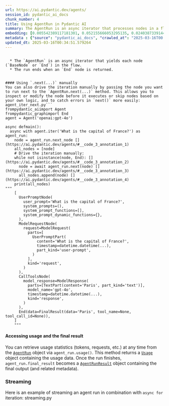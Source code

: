 ```yaml
---
url: https://ai.pydantic.dev/agents/
session_id: pydantic_ai_docs
chunk_number: 4
title: Using AgentRun in Pydantic AI
summary: The AgentRun is an async iterator that processes nodes in a flow until an End node is reached. Users can manually control the iteration by leveraging the AgentRun.next method, allowing for node inspection, modification, and error handling.
embedding: [0.005542389117181301, 0.052155666053295135, 0.024038733914494514, -0.06294024735689163, -0.003642060561105609, -5.854449773323722e-05, 0.01052969042211771, 0.014205736108124256, 0.040555451065301895, -0.00387429166585207, 0.0020900783129036427, -0.027641143649816513, -0.05011656507849693, -0.04032888263463974, 0.0006945687346160412, -0.007997806183993816, -0.04780558496713638, 0.003823314094915986, 0.025783296674489975, 0.03554832562804222, 0.03323734179139137, -0.020844141021370888, 0.002420016098767519, 0.037632737308740616, -0.04177891090512276, -0.011175405234098434, -0.026621593162417412, 0.07997806370258331, -0.028751321136951447, -0.0034862959291785955, 0.0032257442362606525, -0.008009134791791439, -0.03185528516769409, -0.014024482108652592, 0.029997438192367554, -0.01712844707071781, 0.009413848631083965, 0.0011498263338580728, -0.011147084645926952, 0.0246278066188097, 0.033735789358615875, -0.02073085866868496, 0.0008135162643156946, 0.022282840684056282, 0.008989036083221436, -0.010229488834738731, 0.01111876405775547, 0.004893842153251171, 0.04252658039331436, 0.005896399728953838, -0.01752493903040886, 0.04134843498468399, -0.018850354477763176, -0.0003720650856848806, -0.025262193754315376, -0.00021488440688699484, 0.006763017736375332, 0.024197328835725784, -0.0023803669027984142, -0.08233436197042465, 0.01854448951780796, 0.009345878846943378, 0.03174200281500816, 0.042050790041685104, -0.03271624073386192, 0.03423423692584038, -0.05124939978122711, 0.040963269770145416, -0.047125887125730515, -0.003860131138935685, 0.020062485709786415, 0.028252875432372093, -0.05274474248290062, -0.015383882448077202, -0.03955855593085289, -0.018159326165914536, 0.03298811987042427, 0.024287955835461617, -0.011186733841896057, -0.017388999462127686, 0.006802666932344437, -0.020900784060359, -0.0003756052174139768, 0.010087884962558746, 0.02775442786514759, -0.027641143649816513, -0.03006540797650814, -0.030088065192103386, -0.03566160798072815, -0.06008550524711609, -0.035842861980199814, 0.027414577081799507, 0.004100858233869076, 0.05134002864360809, 0.025828611105680466, 0.06819659471511841, -0.01942809857428074, -0.0037666724529117346, 0.007776903919875622, 0.0331014022231102, 0.03194591403007507, -0.017876116558909416, -0.03806321695446968, -0.0023350536357611418, 0.018080027773976326, -0.010371093638241291, -0.013186185620725155, 0.018193310126662254, -0.01341275218874216, -0.04698994383215904, -0.06710907071828842, -0.007527680601924658, -0.02759583108127117, 0.01095450296998024, -0.05750264227390289, -0.019462084397673607, 0.004386899061501026, 0.012540469877421856, 0.058318283408880234, -0.010337108746170998, -0.01122071873396635, 0.025579387322068214, -0.035888172686100006, 0.006768682040274143, 0.009923623874783516, 0.002087246160954237, -0.009175953455269337, -0.02126329019665718, 0.008671842515468597, -0.006666726898401976, 0.01692453771829605, -0.01857847347855568, -0.018805040046572685, -0.0029057187493890524, -0.005236524157226086, -0.032036539167165756, -0.01801205798983574, -0.00451434263959527, -0.03733820095658302, 0.03346391022205353, -0.006287227384746075, -0.04214141517877579, -0.008790790103375912, 0.0007809472735971212, -0.0024384246207773685, 0.0672450140118599, -0.0615808442234993, 0.04540397971868515, -0.021150005981326103, 0.024174673482775688, 0.0518384724855423, 0.018567146733403206, -0.047080572694540024, 0.0026805680245161057, -0.009232595562934875, 0.014466287568211555, -0.00021913253294769675, 0.030541198328137398, -0.00108752038795501, -0.049799371510744095, -0.03151543438434601, 0.052608802914619446, -0.015961628407239914, -0.01490809302777052, -0.0390147939324379, -0.027867712080478668, -0.013537364080548286, -0.022044945508241653, -0.03273889794945717, -0.011634202674031258, 0.014126437716186047, -0.03248967230319977, -0.010614652186632156, 0.0038544670678675175, 0.03190059959888458, -0.032399047166109085, -0.08301406353712082, -0.010994152165949345, -0.00611730245873332, -0.029884155839681625, -0.018725741654634476, -0.03715694695711136, -0.04320628196001053, 0.0012262925738468766, -0.034664712846279144, -1.3795349332212936e-05, 0.01818198151886463, -0.0104503920301795, -0.03806321695446968, 0.024537179619073868, 0.02632705681025982, 0.07721395045518875, 0.004049880895763636, -0.007856202311813831, -0.029566962271928787, 0.013956512324512005, 0.039331987500190735, -0.003826146014034748, 0.013265484012663364, 0.02904585748910904, 0.013106887228786945, 0.00745404651388526, 0.03867494687438011, -0.004772062413394451, 0.006366525776684284, -0.05464790016412735, -0.009317558258771896, -0.012789693661034107, -0.009408184327185154, -0.013208841904997826, 0.001996619626879692, -0.012835007160902023, 0.03736085817217827, -0.030699795112013817, -0.023925449699163437, -0.021240632981061935, -0.04744308069348335, 0.05269942805171013, 0.0241067036986351, 0.0379725880920887, 0.04157499969005585, 0.014896764419972897, -0.006655398290604353, -0.022124243900179863, -0.016369448974728584, 0.004100858233869076, 0.017910102382302284, -0.01947341300547123, 0.017660878598690033, 0.028003651648759842, 0.012778365053236485, -0.013016260229051113, -0.013458065688610077, -0.04182422533631325, 0.023925449699163437, -0.06121833622455597, 0.032761551439762115, 0.011147084645926952, 0.0175702515989542, -0.05242754891514778, -0.027527861297130585, -0.015395211055874825, 0.04717119783163071, -0.016947193071246147, 0.0031011325772851706, 0.008796454407274723, 0.003194591263309121, -0.034506116062402725, 0.07485765963792801, 0.03765539452433586, 0.03566160798072815, -0.008966379798948765, -0.014398317784070969, -0.005924720782786608, -0.001116549246944487, -0.011396307498216629, -0.004242462571710348, -0.009991593658924103, -0.02872866578400135, -9.436594154976774e-06, 0.04472427815198898, -0.004740909207612276, -0.04341018944978714, 0.009589438326656818, -0.001202927902340889, 0.021353917196393013, 0.03638662025332451, -0.008365977555513382, -0.00399607140570879, -0.04427114501595497, 0.0010648637544363737, -0.0021920334547758102, 0.015848344191908836, -0.029023202136158943, -0.03831243887543678, 0.07617174088954926, 0.03731554374098778, 0.04257189482450485, 0.0041036903858184814, -0.03570692241191864, 0.010648638010025024, 0.052200980484485626, 0.034506116062402725, 0.046718064695596695, 0.0214218869805336, -0.012098664417862892, -0.006434496026486158, -0.011849441565573215, 0.028411472216248512, 0.021569155156612396, 0.011328337714076042, 0.02324574999511242, 0.034347519278526306, -0.022248854860663414, 0.030654482543468475, -0.007051890250295401, 0.07485765963792801, 0.014001825824379921, 0.00042587469215504825, -0.020719530060887337, -0.0346420556306839, -0.046718064695596695, -0.007063218858093023, -0.003959253896027803, 0.00038056133780628443, 0.0042991042137146, -0.003197423415258527, -0.0054121133871376514, 0.025216879323124886, 0.011962724849581718, -0.00945349782705307, 0.10521760582923889, -0.014658869244158268, -0.001404713955707848, 0.00996327307075262, -0.0023647905327379704, 0.06960130482912064, -0.02255471982061863, 0.024537179619073868, -0.0014415309997275472, -0.007380411960184574, -0.022509407252073288, 0.04698994383215904, 0.00523369200527668, -0.012483828701078892, -0.0009105151402764022, 0.01870308630168438, -0.0030898042023181915, -0.01732102781534195, 0.019620681181550026, -0.0076352995820343494, -0.03509519249200821, -0.0013948016567155719, 0.012008038349449635, 0.002840580651536584, -0.02487703040242195, -0.023789510130882263, 0.0030133379623293877, 0.002788187237456441, 0.04057810455560684, -0.031130272895097733, 0.000650317408144474, -0.04730713739991188, -0.013865885324776173, 0.008637857623398304, 0.056415122002363205, 0.017513610422611237, 0.02146719954907894, -0.020764842629432678, -0.013276811689138412, 0.02843412756919861, 0.014919420704245567, 0.02235081046819687, 0.03996637463569641, 0.007227479480206966, -0.008031792007386684, -0.010427734814584255, -0.006440159864723682, -0.02082148566842079, 0.007165173534303904, -0.08682037889957428, 0.0024752418976277113, 0.00943650584667921, 0.006009683478623629, -0.04633290320634842, -0.027278637513518333, -0.02766380086541176, 0.010841219685971737, 0.006587428506463766, 0.0390147939324379, 0.08709225803613663, 0.03525378927588463, -0.0014500272227451205, -0.013367438688874245, -0.014896764419972897, -0.00024904642486944795, -0.029408365488052368, -0.0011094690999016166, 0.016607344150543213, 0.04921029880642891, 0.02965758927166462, 0.05854485183954239, 0.00721048703417182, -0.021512513980269432, 0.01939411461353302, 0.02970290184020996, -0.020538276061415672, 0.02446920983493328, 0.009606430307030678, 0.03749679774045944, 0.03736085817217827, -0.04970874637365341, -0.013548691757023335, -0.014726839028298855, -0.018317922949790955, 0.016652656719088554, 0.017796818166971207, 0.018725741654634476, 0.027799740433692932, 0.001728987554088235, 0.007414397317916155, 0.0036675494629889727, -0.024763746187090874, 0.010031242854893208, 0.01865777187049389, 0.01257445476949215, 0.07567329704761505, -0.007873195223510265, 0.0147494962438941, 0.04402191936969757, 0.04041950777173042, 0.01732102781534195, 0.013526035472750664, -0.06090114265680313, -0.01862378790974617, -0.004721084609627724, -0.01495340559631586, -0.0011271695839241147, 0.01593897119164467, 0.06982787698507309, -0.005587702617049217, -0.06294024735689163, 0.019869904965162277, 0.03294280543923378, -0.027323950082063675, 0.04297971352934837, 0.04547194764018059, -0.03656787425279617, -0.02621377445757389, -0.010903525166213512, 0.013843229040503502, 0.04447505623102188, 0.02560204453766346, -0.01777416281402111, -0.022203542292118073, 0.0035967472940683365, 0.06407307833433151, 0.006666726898401976, -0.016969850286841393, -0.003749679774045944, 0.037632737308740616, -0.056007303297519684, 0.009946281090378761, 0.05052438750863075, -0.06117302551865578, -0.0028165080584585667, -0.038652289658784866, -0.022294169291853905, 0.03600145876407623, -0.03525378927588463, -0.02049296349287033, 0.010195503942668438, -0.07159509509801865, -0.0035231129731982946, -0.05501040816307068, -0.031832627952098846, 0.09316425025463104, 0.01972263678908348, 0.047125887125730515, -0.013401423580944538, 0.012302574701607227, 0.00678567448630929, -0.029159141704440117, 0.029227111488580704, -0.0335998497903347, 0.023880137130618095, 0.011107435449957848, -0.011951396241784096, -0.01097715925425291, 0.03785930573940277, 0.032399047166109085, -0.0456758588552475, 0.004477525595575571, -0.012008038349449635, -0.011447285301983356, -0.000895646691787988, 0.004840032197535038, 0.00894938688725233, -0.0013608165318146348, -0.014794809743762016, -0.001447903225198388, 0.005066599231213331, 0.0016227844171226025, 0.008745476603507996, -0.03441549092531204, 0.02673487737774849, 0.016901880502700806, -0.04164297133684158, -0.01229124702513218, 0.012936961837112904, 0.032399047166109085, 0.01122071873396635, 0.031062303110957146, -0.009521467611193657, 0.029544305056333542, 0.012585783377289772, -0.03298811987042427, 0.005550885573029518, -0.0012255845358595252, -0.01280102226883173, -0.018974965438246727, -0.01490809302777052, 0.007958156988024712, 0.04934623837471008, -0.007329434622079134, -0.03996637463569641, 0.03774602338671684, 0.011792799457907677, 0.019371457397937775, 0.06529653817415237, -0.03135683760046959, 0.00996327307075262, 0.029000544920563698, -9.593686263542622e-05, -0.027845054864883423, -0.0026324226055294275, -0.018691757693886757, 0.012223276309669018, -0.012585783377289772, 0.0020150281488895416, 0.023744195699691772, -0.00463612237945199, -0.019824590533971786, 0.0023732867557555437, 0.02811693400144577, 0.0032993783243000507, 0.033327970653772354, -0.03713429346680641, -0.0016227844171226025, -0.013333453796803951, 0.025828611105680466, 0.022622691467404366, -0.009912295266985893, 0.04776027426123619, 0.00021134430426172912, 0.017513610422611237, 0.03541238605976105, 0.012835007160902023, -0.06973724812269211, -0.04993531480431557, -0.0015732229221612215, 0.01865777187049389, -0.03341859579086304, 0.010104876942932606, -0.01452292874455452, 0.005165722221136093, 0.005007125437259674, -0.0313115268945694, 0.012189291417598724, -0.013695960864424706, 0.0010195503709837794, 0.014386989176273346, 0.018714414909482002, -0.03500456362962723, 0.02137657441198826, 0.011130091734230518, -0.028502097353339195, -0.025330163538455963, 0.027686458081007004, -0.019042935222387314, -0.021807050332427025, -0.002087246160954237, 0.013118214905261993, -0.018397221341729164, 0.020470306277275085, 0.03058651275932789, 0.031991224735975266, -0.034347519278526306, -0.037179604172706604, 0.004667275119572878, 0.03294280543923378, 0.02986149862408638, -0.0018196143209934235, -0.025126254186034203, 0.006417503580451012, -0.02365356869995594, 0.02032303810119629, 0.029113829135894775, -0.04268517717719078, 0.053333815187215805, -0.013763930648565292, -0.04807746782898903, 0.018351906910538673, 0.030949018895626068, 0.019665993750095367, -0.0027966834604740143, -0.024514522403478622, 0.00910798367112875, -0.0022713318467140198, -0.00590206403285265, 0.010422070510685444, -0.03369047865271568, 0.005114744417369366, -0.015961628407239914, -0.020912112668156624, 0.03251232951879501, 0.023359032347798347, -0.0007632467895746231, -0.02247542329132557, 0.008371641859412193, 0.05156659334897995, 0.018839025869965553, -0.02013045735657215, 0.02888726070523262, 0.025828611105680466, -0.00572930695489049, 0.016788596287369728, 0.013616662472486496, -0.03577489033341408, 0.009255251847207546, -0.0031492779962718487, -0.046718064695596695, -0.04952749237418175, -0.022010959684848785, -0.012631096877157688, 0.035435039550065994, -0.07005444169044495, 0.04780558496713638, 0.06203397735953331, -0.027437234297394753, 0.02065156027674675, 0.010903525166213512, -0.005499908234924078, -0.00464461836963892, -0.006270234938710928, -0.00959510263055563, -0.04730713739991188, 0.005253516603261232, -0.017185088247060776, 0.019869904965162277, -0.04171093925833702, 0.002244426868855953, 0.004352913703769445, 0.0037100305780768394, -0.04921029880642891, -0.033373285084962845, -0.0331014022231102, -0.02693878673017025, -0.016890551894903183, -0.018159326165914536, 0.041937507688999176, 0.02682550437748432, -0.025896580889821053, 0.009000364691019058, 0.003183262888342142, -0.015723733231425285, -0.017468297854065895, 0.006151287350803614, 0.0033022104762494564, -0.01911090686917305, -0.042300011962652206, -0.024559836834669113, 0.012812349945306778, -0.016301477327942848, 0.0015349898021668196, -0.016584686934947968, -0.016652656719088554, 0.009549789130687714, 0.0006195184541866183, -0.003735519479960203, -0.041801568120718, 0.015327241271734238, -0.0006290767923928797, 0.00421130983158946, -0.04703525826334953, 0.013933856040239334, 0.046718064695596695, 0.023880137130618095, 0.03862963244318962, -0.004780558403581381, -0.03767805173993111, -0.004854192957282066, 0.020515620708465576, 0.016290150582790375, 0.007567329797893763, -0.0029793528374284506, 0.0071595096960663795, -0.013186185620725155, -0.0261684600263834, 0.05007125437259674, -0.014149094000458717, 0.017660878598690033, -0.026689564809203148, 0.06017613038420677, 0.033577192574739456, -0.024967657402157784, -0.009164625778794289, -0.013605333864688873, 0.04370472580194473, 0.054466649889945984, -0.0036250681150704622, -6.934181874385104e-05, -0.045018814504146576, 0.04572117328643799, 0.02060624584555626, 0.007946829311549664, 0.028751321136951447, 0.007238808088004589, -0.008450940251350403, -0.05473852902650833, -0.014285034500062466, 0.003826146014034748, -0.026191117241978645, 0.014624884352087975, -0.02483171597123146, -0.00742572546005249, -0.005332814995199442, -0.01020116824656725, -0.01290297694504261, -0.023925449699163437, -0.012359216809272766, 0.03697569668292999, -0.030314631760120392, 0.013140872120857239, -0.028638038784265518, 0.0017119951080530882, -0.007975149899721146, 0.004092362243682146, -0.0038969481829553843, -0.02049296349287033, -0.009651743806898594, 0.0059417132288217545, -0.022871913388371468, 0.009889638982713223, 0.004797551315277815, -0.013786586932837963, -0.007017905358225107, 0.017071805894374847, -0.002928375266492367, -0.0031379496213048697, 0.008581215515732765, -0.02682550437748432, -0.019994515925645828, -0.038561660796403885, -0.025783296674489975, -0.01931481622159481, -0.054829154163599014, 0.02872866578400135, -0.034551430493593216, 0.0038912841118872166, -0.011260367929935455, -0.006672391202300787, -0.018533160910010338, -0.0007759911241009831, -0.015757717192173004, -9.92335844784975e-06, 0.012540469877421856, 0.03906010836362839, -0.026644250378012657, -0.00772026227787137, -0.03228576481342316, 0.0059643699787557125, -9.328178566647694e-05, 0.006808331236243248, 0.04658212512731552, 0.014534257352352142, 0.01895231008529663, -0.0074087330140173435, -0.026802847161889076, -0.0046332902275025845, -0.04134843498468399, -0.0076579563319683075, 0.012370545417070389, 0.03160606324672699, 0.003928101155906916, 0.014398317784070969, 0.029770871624350548, 0.010676958598196507, -0.007119860500097275, 0.013707288540899754, -0.03128886967897415, 0.012030694633722305, 0.008473596535623074, 0.02678018994629383, 0.027369264513254166, -0.01882769726216793, 0.03208185359835625, -0.0204023364931345, 0.016086239367723465, -0.005879407282918692, 0.023585598915815353, -0.018589802086353302, -0.009816004894673824, 0.004494518041610718, 0.02693878673017025, -0.03498190641403198, 0.01551982294768095, 0.006451488472521305, -0.03690772503614426, -0.020742187276482582, -0.05161190778017044, -0.020515620708465576, 0.0182159673422575, -0.01708313263952732, 0.006944271270185709, 0.008230037055909634, 0.0033786767162382603, -0.04694463312625885, 0.011237711645662785, 0.0031634382903575897, -0.05360569432377815, 0.007204822730273008, -0.024854373186826706, 0.006406174972653389, 0.012166635133326054, -0.013854557648301125, 0.023359032347798347, 0.02365356869995594, 0.01375260204076767, -0.014047139324247837, -0.06203397735953331, 0.011549240909516811, -0.018635116517543793, 0.013344782404601574, -0.008671842515468597, 0.042458608746528625, -0.019858576357364655, -0.026598937809467316, -0.0054489304311573505, -0.060357384383678436, -0.011062121950089931, 0.0026706557255238295, 0.032149821519851685, -0.001227000611834228, 0.03022400476038456, 0.04094061255455017, -0.01460222713649273, -0.046310245990753174, -0.031538091599941254, 0.02682550437748432, -0.013707288540899754, -0.007363419514149427, 0.031107615679502487, -0.0013848893577232957, 0.053288500756025314, 0.011266032233834267, -0.018771056085824966, -0.013333453796803951, -0.023834822699427605, 0.007918507792055607, -0.0006117302691563964, 0.042617205530405045, -0.004182988777756691, -0.009929288178682327, -0.015972957015037537, 0.02049296349287033, -0.008530238643288612, 0.03869760408997536, 0.007148181088268757, 0.0035570980980992317, -0.0024086879566311836, 0.038561660796403885, 0.02605517767369747, -0.022248854860663414, -0.002826420357450843, 0.004718252923339605, 0.02385747991502285, 0.00396775035187602, 0.04658212512731552, -0.007691941224038601, -0.00979901198297739, -0.003480631858110428, 5.035800131736323e-05, 0.02175040915608406, 0.008592544123530388, 0.0054121133871376514, -0.045132096856832504, -0.0014627716736868024, 0.02105938084423542, -0.009221266955137253, 0.003724191104993224, 0.04563054442405701, 0.0008135162643156946, 0.01559912133961916, -0.005482915323227644, 0.006910285912454128, -0.013560020364820957, 0.007221815176308155, -0.007170837838202715, 0.02186369150876999, 0.008581215515732765, -0.029181798920035362, -0.003021834185346961, -0.022135572507977486, -0.032308418303728104, -0.0054206098429858685, -0.002973688766360283, 0.016947193071246147, -0.017592908814549446, 0.020458977669477463, 0.0037695043720304966, -0.05709482356905937, -0.02499031275510788, -0.002269915770739317, 0.040917955338954926, 0.03144746646285057, -0.006966928020119667, 0.06121833622455597, 0.010722272098064423, -0.012619768269360065, 0.03482330963015556, -0.018023384734988213, 0.032059196382761, -0.020628903061151505, -0.03482330963015556, -0.03441549092531204, 0.012370545417070389, 0.0034721356350928545, 0.019937874749302864, -0.02920445427298546, 0.00293687148950994, -0.0020745019428431988, 0.03253498673439026, 0.0477149598300457, -0.053243186324834824, -0.07141384482383728, -0.010869540274143219, -0.026032520458102226, 0.010665629990398884, 0.004970308393239975, 0.004231134429574013, -0.016244836151599884, 0.03582020476460457, -0.03484596684575081, -0.03271624073386192, -0.019530054181814194, 0.007901515811681747, -0.01585967279970646, 0.013072902336716652, -0.023381689563393593, 0.0025616204366087914, -0.02965758927166462, -0.006768682040274143, 0.0014825962716713548, -0.04495084658265114, -0.01103380136191845, -0.006162615958601236, 0.004916498437523842, -0.027799740433692932, 0.007051890250295401, -0.023268405348062515, -0.05732138827443123, 0.002234514569863677, -0.02868335135281086, -0.020787499845027924, -0.027459891512989998, 0.029997438192367554, -0.0016454410506412387, 0.03813118487596512, 0.026598937809467316, 0.04073670133948326, -0.00943650584667921, 0.029634932056069374, -0.008054448291659355, -0.015247942879796028, -0.022135572507977486, -0.016947193071246147, 0.005035446025431156, 0.08088432997465134, 0.00835464894771576, 0.012846334837377071, 0.02893257513642311, -0.015893658623099327, -0.011384979821741581, -0.004723916761577129, -0.01570107601583004, -0.00902868527919054, -0.02028905227780342, 0.0001330194645561278, -0.005264845211058855, 0.005253516603261232, 0.06117302551865578, 0.03391704335808754, 0.055644795298576355, 0.019994515925645828, -0.005516900680959225, 0.04447505623102188, -0.00417732447385788, 0.0050552706234157085, 0.01796674355864525, -0.003865795210003853, -0.0032484009861946106, 0.01829526573419571, 0.007618307135999203, 0.01931481622159481, -0.007873195223510265, 0.0019328976050019264, 0.018159326165914536, 0.02267933264374733, 0.018974965438246727, 0.004151836037635803, -0.01659601554274559, 0.021739080548286438, 0.03407564014196396, -0.011226383037865162, -0.023064495995640755, -0.024038733914494514, 0.01675461232662201, 0.027278637513518333, 0.0018550152890384197, -0.03400766849517822, 0.019858576357364655, 0.04318362474441528, -0.005763291846960783, 0.0022288504987955093, -0.011554904282093048, -0.006768682040274143, 0.023993419483304024, 0.01647140271961689, -0.011679516173899174, 0.01631280593574047, 0.01562177762389183, -0.004024391993880272, -0.027980994433164597, 0.02013045735657215, -0.013458065688610077, 0.019246846437454224, -0.03536707162857056, -0.015961628407239914, 0.005058102775365114, -0.0010464552324265242, 0.028388815000653267, 0.0015661426587030292, 0.01434167567640543, -0.01741165481507778, 0.0035797548480331898, -0.004208477679640055, -0.013129543513059616, 0.005488579627126455, -0.024491867050528526, -0.022871913388371468, 0.0374741405248642, -0.03416626527905464, 0.013956512324512005, 0.008717156015336514, 0.053288500756025314, 0.006949935108423233, -0.02024373970925808, 0.0046332902275025845, -0.02868335135281086, -0.019133562222123146, 0.02260003425180912, 0.030133379623293877, 0.009476155042648315, 0.04853060096502304, -0.005046774633228779, -0.012427186593413353, -0.03826712444424629, 0.007895851507782936, 0.019360128790140152, 0.01549716666340828, 0.008507581427693367, 0.010580667294561863, 0.007278457283973694, 0.03244435787200928, -0.0024978984147310257, 0.0031889271922409534, -0.007584322243928909, 0.0348912812769413, -0.014964734204113483, 0.018533160910010338, -0.009141968563199043, -0.008003470487892628, -0.02637237124145031, 0.007142517250031233, 0.03217247873544693, 0.024899685755372047, 0.0019399778684601188, -0.015066689811646938, 0.025171566754579544, 0.03964918106794357, -0.03303343430161476, 0.013979168608784676, 0.0015208293916657567, -0.014307690784335136, -0.01156623288989067, -0.023313719779253006, 0.01054668240249157, 0.013945183716714382, -0.02555673010647297, -0.0261684600263834, 0.0009529964299872518, -0.004698428325355053, -0.018691757693886757, -0.032557643949985504, -0.013888542540371418, 0.012699066661298275, 0.022010959684848785, -0.0032625612802803516, -0.021353917196393013, 0.007216151338070631, 0.042458608746528625, 0.004718252923339605, 0.0271880105137825, -0.0002186015190090984, -0.021569155156612396, -0.033169373869895935, -0.006094645708799362, -0.00994061678647995, -0.0055622137151658535, -0.02252073585987091, -0.007652292028069496, 0.015803031623363495, 0.008609537035226822, -0.047080572694540024, -0.012993603944778442, 0.003738351399078965, -0.036499906331300735, -0.012597111985087395, 0.007572994101792574, 0.012846334837377071, 0.00862086471170187, 0.022543393075466156, -0.032353732734918594, -0.02304183878004551, -0.027731770649552345, 0.01272172387689352, 0.0022656675428152084, 0.0028320844285190105, -0.019937874749302864, 0.01967732235789299, -0.01233655959367752, -0.033010777086019516, -0.027686458081007004, 0.007539008744060993, 0.02750520408153534, -0.008082768879830837, 0.019008951261639595, 0.0012170883128419518, -0.007323770318180323, 0.010722272098064423, -0.03441549092531204, -0.002455417299643159, 0.0007611226756125689, -0.0160295981913805, -0.025375476107001305, -0.020436322316527367, 0.002218938199803233, -0.003860131138935685, -0.0017672206740826368, 0.004811711609363556, 0.02487703040242195, -0.0005752671859227121, 0.037066321820020676, 0.01570107601583004, 0.015247942879796028, 0.05265411362051964, 0.052925996482372284, 0.014647540636360645, -0.012076008133590221, 0.015349897556006908, -0.0024483369197696447, -0.011113099753856659, 0.010070892050862312, -0.009102319367229939, -0.0055792066268622875, -0.013820571824908257, -0.010943174362182617, 0.03502722084522247, 0.025579387322068214, -0.007085875142365694, 0.014432302676141262, -0.0013473641593009233, 0.02637237124145031, 0.012121321633458138, -0.00876246951520443, -0.005817101337015629, 0.029408365488052368, 0.07617174088954926, -0.03899214044213295, -0.011141420342028141, 0.012540469877421856, -0.0024030236527323723, 0.014001825824379921, -0.014364332892000675, 0.02961227484047413, 0.03278420865535736, 0.012755708768963814, -0.021603140980005264, -0.01131700910627842, 0.02678018994629383, -0.04726182669401169, 0.00421130983158946, 0.04134843498468399, -0.032557643949985504, -0.01383190043270588, 0.03597880154848099, 0.011396307498216629, 0.0029538641683757305, -0.02478640340268612, -0.01063164509832859, 0.019280830398201942, 0.01551982294768095, 0.029408365488052368, -0.00919294636696577, 0.0059870267286896706, -0.009328885935246944, -0.018725741654634476, -0.007584322243928909, 0.031016988679766655, -0.010841219685971737, 0.014454958960413933, -0.02324574999511242, 0.019688650965690613, 0.045789141207933426, 0.0026465828996151686, 0.03688506782054901, 0.0025757807306945324, -0.005100584123283625, -0.0055565498769283295, 0.01631280593574047, -0.009175953455269337, -0.039128080010414124, 0.009646079502999783, 0.008739812299609184, -0.016584686934947968, 0.04293439909815788, -0.008247029967606068, -0.009255251847207546, 0.0037553440779447556, -0.022973868995904922, 0.013979168608784676, 0.02990681119263172, 0.011679516173899174, -0.035321757197380066, 0.019903888925909996, 0.03751945495605469, 0.0015392379136756063, -0.025420790538191795, -0.02271331660449505, -0.000656689575407654, -0.015508494339883327, -0.0029680244624614716, 0.031266212463378906, 0.014092451892793179, -0.035276442766189575, 0.0261684600263834, 0.02060624584555626, 0.00971971359103918, 0.013945183716714382, -0.008348984643816948, -0.01213265024125576, 0.003440982662141323, 0.002000867621973157, -0.004871185403317213, -0.05546354129910469, 0.009317558258771896, 0.0049051702953875065, 0.014228392392396927, -0.03616005554795265, 0.00951580423861742, 0.014171750284731388, 0.005423441994935274, -0.012868992052972317, 0.019416771829128265, -0.0001890416315291077, 0.028796635568141937, -0.01375260204076767, 0.007969485595822334, 0.007516351994127035, -0.008467932231724262, 0.0038572989869862795, -0.014047139324247837, -0.02929508127272129, 0.01290297694504261, -0.030133379623293877, 0.00774858333170414, -0.013797915540635586, -0.006457152776420116, 0.010716607794165611, 0.0025616204366087914, 0.012076008133590221, 0.014613555744290352, 0.029521647840738297, -0.045381322503089905, 0.01691320911049843, -0.02300785481929779, 0.005879407282918692, -0.008972043171525002, 0.02641768380999565, -0.0037100305780768394, -0.007963821291923523, 0.018714414909482002, -0.008711491711437702, -0.0187370702624321, 0.019994515925645828, -0.011175405234098434, -0.013016260229051113, 0.030405258759856224, 0.009425177238881588, -0.021761737763881683, 0.0006067741196602583, -0.005734971258789301, 0.017547596246004105, -0.0006113762501627207, 0.03955855593085289, 0.02807162143290043, -0.012608439661562443, -0.011509591713547707, 0.01708313263952732, 0.032353732734918594, 0.004163164179772139, -0.04662743955850601, -0.009680064395070076, -0.02929508127272129, -0.010167183354496956, -0.005797276739031076, 0.03418892249464989, -0.019745292142033577, -0.009459162130951881, 0.009691393002867699, -0.012359216809272766, 0.0065930928103625774, -0.00500995758920908, 0.011226383037865162, 0.011266032233834267, 0.03212716802954674, 0.029159141704440117, 0.005349807441234589, 0.007091539446264505, 0.008813447318971157, 0.034347519278526306, -0.014692854136228561, -0.0033871729392558336, -0.014556914567947388, -0.01300493162125349, 0.00742572546005249, -0.018068699166178703, -0.0002170084771933034, 0.004132011439651251, 0.005106248427182436, -0.0051997071132063866, -0.001343824085779488, -0.01788744516670704, -0.016324134543538094, -0.005618855822831392, -0.00876246951520443, 0.01014452613890171, -0.03221779316663742, 0.004585144575685263, 0.02612314745783806, 0.007623971439898014, 0.028592724353075027, 0.003749679774045944, -0.014103780500590801, 0.005293165799230337, 0.0410538949072361, 0.0015378218377009034, 0.011147084645926952, -0.07485765963792801, 0.00809409748762846, -0.0024865702725946903, 0.026191117241978645, -0.0011993878288194537, 0.018884338438510895, -0.0147494962438941, -0.0012624016962945461, -0.012925633229315281, 0.01423972100019455, -0.006921614520251751, -0.026644250378012657, 0.037995245307683945, -0.016584686934947968, 0.0013855972792953253, -0.01359400525689125, 0.04007966071367264, 0.003268225584179163, 0.0050411103293299675, 0.006949935108423233, -0.006700711790472269, -0.028955232352018356, 0.0010896445019170642, 0.01423972100019455, -0.006570436060428619, -0.004347249865531921, -0.014613555744290352, -0.027006758376955986, 0.02816224843263626, 0.0005586286424659193, 0.039173390716314316, -0.007063218858093023, 0.03566160798072815, -0.03504987806081772, -0.00670637609437108, -0.02539813332259655, 0.01926950365304947, -0.0035570980980992317, 0.007357755675911903, 0.05043375864624977, -0.03221779316663742, 0.018034713342785835, 0.03305609151721001, -0.02134258858859539, 0.018193310126662254, 0.013310796581208706, -0.0214218869805336, -0.010337108746170998, 0.029317738488316536, 0.028909917920827866, -0.015134659595787525, -0.03724757581949234, 0.017592908814549446, -0.00913063995540142, -0.007335098925977945, -0.0415523424744606, -0.016380775719881058, 0.016618670895695686, -0.027052070945501328, 0.004709756467491388, -0.020674217492341995, 0.0047833905555307865, 0.02483171597123146, 0.021251961588859558, -0.013322125189006329, -0.029680244624614716, -0.046672750264406204, 0.024514522403478622, 0.01703782007098198, -0.007601314689964056, 0.0013176272623240948, -0.011679516173899174, 0.017185088247060776, 0.022407451644539833, 0.017864787951111794, -0.05111346021294594, -0.0051543936133384705, -0.013050245121121407, -0.005287501495331526, 0.021319931373000145, -0.02105938084423542, -0.004797551315277815, -0.020470306277275085, 0.00360524351708591, 0.006853644270449877, 0.02528485096991062, 0.017185088247060776, -0.009787684306502342, -0.0067573534324765205, -0.0010853963904082775, 0.01728704385459423, -0.046808693557977676, 0.0034834640100598335, -0.018805040046572685, 0.009345878846943378, -0.017819475382566452, -0.02641768380999565, -0.022769959643483162, -0.030541198328137398, -0.015837015584111214, 0.02734660729765892, 0.0024950664956122637, 0.015542479231953621, 0.029793528839945793, -0.00913063995540142, 0.0012999267783015966, -0.05351506918668747, 0.009476155042648315, 0.02523953653872013, -0.017944086343050003, 0.011022472754120827, -0.047080572694540024, 0.01130001712590456, 0.012325231917202473, -0.01874839887022972, -0.021976975724101067, -0.03480065241456032, -0.017796818166971207, 0.015576465055346489, 0.021002737805247307, 0.0009494562982581556, -0.000894230674020946, 0.00726146437227726, 0.0075446730479598045, -0.04780558496713638, 0.01662999950349331, 0.008717156015336514, -0.0002902886481024325, -0.008456604555249214, 0.029725559055805206, 0.03480065241456032, 0.021331259980797768, 0.01444363035261631, 0.03119824267923832, 0.027482546865940094, 0.010744928382337093, 0.034664712846279144, 0.001177439116872847, -0.028298188000917435, -0.05002593994140625, 0.013254155404865742, -0.027052070945501328, -0.00943650584667921, 0.017434312030673027, 0.009079663082957268, -0.03303343430161476, -0.031628720462322235, -0.00817339587956667, -0.003613739740103483, 0.0477149598300457, 0.024967657402157784, 0.005179882515221834, 0.020900784060359, -0.003591083223000169, 0.015395211055874825, 0.04880248010158539, -0.023925449699163437, 0.02390279248356819, -0.02426530048251152, 0.025670014321804047, 0.011390644125640392, -0.0006439451826736331, -0.029997438192367554, 0.00742572546005249, 0.004395395051687956, 0.013639318756759167, -0.000242320224060677, 0.00305865122936666, -0.0034438148140907288, -0.0011512422934174538, 0.02292855642735958, -0.01172482967376709, -0.024446552619338036, -0.024650463834404945, -0.026961443945765495, -0.0015335737261921167, -0.0036250681150704622, -0.05161190778017044, 0.020187098532915115, -0.04370472580194473, -0.0053554717451334, -0.01434167567640543, 0.006961263716220856, -0.011838112957775593, -0.008881417103111744, -0.02385747991502285, 0.02032303810119629]
metadata : {"source": "pydantic_ai_docs", "crawled_at": "2025-03-16T00:34:51.577702", "url_path": "/agents/", "chunk_size": 2636}
updated_dt: 2025-03-16T00:34:51.579264
---
```

```

  * The `AgentRun` is an async iterator that yields each node (`BaseNode` or `End`) in the flow.
  * The run ends when an `End` node is returned.


#### Using `.next(...)` manually
You can also drive the iteration manually by passing the node you want to run next to the `AgentRun.next(...)` method. This allows you to inspect or modify the node before it executes or skip nodes based on your own logic, and to catch errors in `next()` more easily:
agent_iter_next.py```
frompydantic_aiimport Agent
frompydantic_graphimport End
agent = Agent('openai:gpt-4o')

async defmain():
  async with agent.iter('What is the capital of France?') as agent_run:
    node = agent_run.next_node [](https://ai.pydantic.dev/agents/#__code_3_annotation_1)
    all_nodes = [node]
    # Drive the iteration manually:
    while not isinstance(node, End): [](https://ai.pydantic.dev/agents/#__code_3_annotation_2)
      node = await agent_run.next(node) [](https://ai.pydantic.dev/agents/#__code_3_annotation_3)
      all_nodes.append(node) [](https://ai.pydantic.dev/agents/#__code_3_annotation_4)
    print(all_nodes)
"""
    [
      UserPromptNode(
        user_prompt='What is the capital of France?',
        system_prompts=(),
        system_prompt_functions=[],
        system_prompt_dynamic_functions={},
      ),
      ModelRequestNode(
        request=ModelRequest(
          parts=[
            UserPromptPart(
              content='What is the capital of France?',
              timestamp=datetime.datetime(...),
              part_kind='user-prompt',
            )
          ],
          kind='request',
        )
      ),
      CallToolsNode(
        model_response=ModelResponse(
          parts=[TextPart(content='Paris', part_kind='text')],
          model_name='gpt-4o',
          timestamp=datetime.datetime(...),
          kind='response',
        )
      ),
      End(data=FinalResult(data='Paris', tool_name=None, tool_call_id=None)),
    ]
    """

```

#### Accessing usage and the final result
You can retrieve usage statistics (tokens, requests, etc.) at any time from the [`AgentRun`](https://ai.pydantic.dev/api/agent/#pydantic_ai.agent.AgentRun) object via `agent_run.usage()`. This method returns a [`Usage`](https://ai.pydantic.dev/api/usage/#pydantic_ai.usage.Usage) object containing the usage data.
Once the run finishes, `agent_run.final_result` becomes a [`AgentRunResult`](https://ai.pydantic.dev/api/agent/#pydantic_ai.agent.AgentRunResult) object containing the final output (and related metadata).
### Streaming
Here is an example of streaming an agent run in combination with `async for` iteration:
streaming.py
